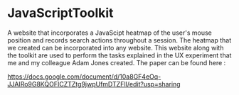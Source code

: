 # JavaScriptToolkit
A website that incorporates a JavaScipt heatmap of the user's mouse position and records search actions throughout a session.
The heatmap that we created can be incorporated into any website.
This website along with the toolkit are used to perform the tasks explained in the UX experiment that me and my colleague Adam Jones created. The paper can be found here  :  

https://docs.google.com/document/d/10a8GF4eOq-JJAIRo9G8KQOFICZTZtg9jwpUfmDTZFlI/edit?usp=sharing
